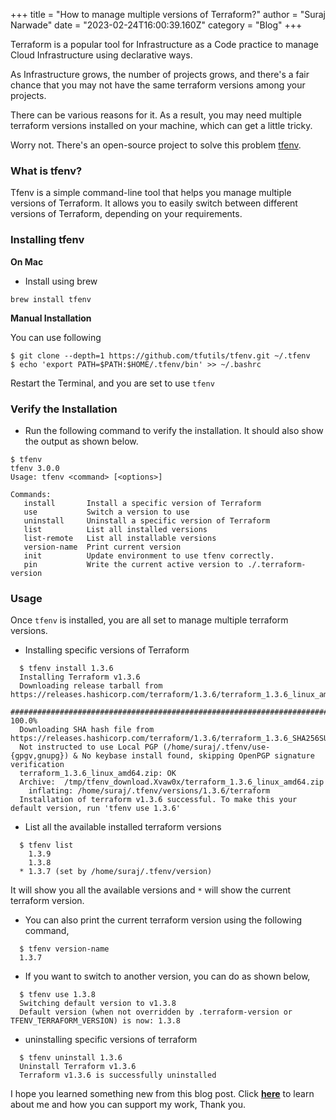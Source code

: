 +++
title = "How to manage multiple versions of Terraform?"
author = "Suraj Narwade"
date = "2023-02-24T16:00:39.160Z"
category = "Blog"
+++

Terraform is a popular tool for Infrastructure as a Code practice to manage Cloud Infrastructure using declarative ways.


As Infrastructure grows, the number of projects grows, and there's a fair chance that you may not have the same terraform versions among your projects.


There can be various reasons for it. As a result, you may need multiple terraform versions installed on your machine, which can get a little tricky.


Worry not. There's an open\-source project to solve this problem [tfenv](https://github.com/tfutils/tfenv).


### What is tfenv?


Tfenv is a simple command\-line tool that helps you manage multiple versions of Terraform. It allows you to easily switch between different versions of Terraform, depending on your requirements.


### Installing tfenv


**On Mac**


* Install using brew



```
brew install tfenv

```

**Manual Installation**


You can use following



```
$ git clone --depth=1 https://github.com/tfutils/tfenv.git ~/.tfenv
$ echo 'export PATH=$PATH:$HOME/.tfenv/bin' >> ~/.bashrc

```

Restart the Terminal, and you are set to use `tfenv`


### Verify the Installation


* Run the following command to verify the installation. It should also show the output as shown below.



```
$ tfenv
tfenv 3.0.0
Usage: tfenv <command> [<options>]

Commands:
   install       Install a specific version of Terraform
   use           Switch a version to use
   uninstall     Uninstall a specific version of Terraform
   list          List all installed versions
   list-remote   List all installable versions
   version-name  Print current version
   init          Update environment to use tfenv correctly.
   pin           Write the current active version to ./.terraform-version

```

### Usage


Once `tfenv` is installed, you are all set to manage multiple terraform versions.


* Installing specific versions of Terraform



```
  $ tfenv install 1.3.6
  Installing Terraform v1.3.6
  Downloading release tarball from https://releases.hashicorp.com/terraform/1.3.6/terraform_1.3.6_linux_amd64.zip
  ####################################################################################################################### 100.0%
  Downloading SHA hash file from https://releases.hashicorp.com/terraform/1.3.6/terraform_1.3.6_SHA256SUMS
  Not instructed to use Local PGP (/home/suraj/.tfenv/use-{gpgv,gnupg}) & No keybase install found, skipping OpenPGP signature verification
  terraform_1.3.6_linux_amd64.zip: OK
  Archive:  /tmp/tfenv_download.Xvaw0x/terraform_1.3.6_linux_amd64.zip
    inflating: /home/suraj/.tfenv/versions/1.3.6/terraform  
  Installation of terraform v1.3.6 successful. To make this your default version, run 'tfenv use 1.3.6'

```


* List all the available installed terraform versions



```
  $ tfenv list
    1.3.9
    1.3.8
  * 1.3.7 (set by /home/suraj/.tfenv/version)

```

 It will show you all the available versions and `*` will show the current terraform version.
* You can also print the current terraform version using the following command,



```
  $ tfenv version-name
  1.3.7

```
* If you want to switch to another version, you can do as shown below,



```
  $ tfenv use 1.3.8
  Switching default version to v1.3.8
  Default version (when not overridden by .terraform-version or TFENV_TERRAFORM_VERSION) is now: 1.3.8

```
* uninstalling specific versions of terraform



```
  $ tfenv uninstall 1.3.6
  Uninstall Terraform v1.3.6
  Terraform v1.3.6 is successfully uninstalled

```


I hope you learned something new from this blog post. Click [**here**](https://surajincloud.com/about) to learn about me and how you can support my work, Thank you.


